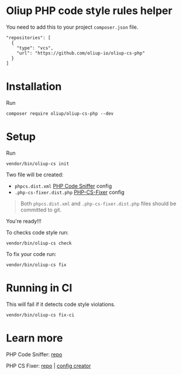 # Oliup PHP code style rules helper

You need to add this to your project `composer.json` file.

```
"repositories": [
  {
    "type": "vcs",
    "url": "https://github.com/oliup-io/oliup-cs-php"
  }
]
```

# Installation

Run

```shell
composer require oliup/oliup-cs-php --dev
```

# Setup

Run

```shell
vendor/bin/oliup-cs init
```

Two file will be created:

- `phpcs.dist.xml` [PHP Code Sniffer][php_codesniffer] config
- `.php-cs-fixer.dist.php` [PHP-CS-Fixer][php_cs_fixer] config

> Both `phpcs.dist.xml` and `.php-cs-fixer.dist.php` files should be committed to git.

You're ready!!!

To checks code style run:

```shell
vendor/bin/oliup-cs check
```

To fix your code run:

```shell
vendor/bin/oliup-cs fix
```

# Running in CI

This will fail if it detects code style violations.

```shell
vendor/bin/oliup-cs fix-ci
```

# Learn more

PHP Code Sniffer: [repo][php_codesniffer]

PHP CS Fixer: [repo][php_cs_fixer] | [config creator][php_cs_fixer_config_creator]

[php_codesniffer]: https://github.com/squizlabs/php_codesniffer
[php_cs_fixer]: https://github.com/friendsofphp/php-cs-fixer
[php_cs_fixer_config_creator]: https://mlocati.github.io/php-cs-fixer-configurator

